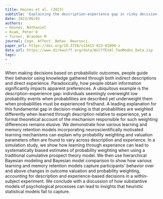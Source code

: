 ```yaml
---
title: Haines et al. (2023)
subtitle: 'Explaining the description-experience gap in risky decision-making: learning and memory retention during experience as causal mechanisms'
date: 2023/06/01
authors:
- Haines, Nathaniel
- Kvam, Peter D
- Turner, Brandon M
journal: Cogn. Affect. Behav. Neurosci.
paper_url: https://doi.org/10.3758/s13415-023-01099-z
data_url: https://www.dirkwulff.org/data/WulffEtAl_TwoModes_Data.zip
tags:
- 
---
```


When making decisions based on probabilistic outcomes, people guide their behavior using knowledge gathered through both indirect descriptions and direct experience. Paradoxically, how people obtain information significantly impacts apparent preferences. A ubiquitous example is the description-experience gap: individuals seemingly overweight low probability events when probabilities are described yet underweight them when probabilities must be experienced firsthand. A leading explanation for this fundamental gap in decision-making is that probabilities are weighted differently when learned through description relative to experience, yet a formal theoretical account of the mechanism responsible for such weighting differences remains elusive. We demonstrate how various learning and memory retention models incorporating neuroscientifically motivated learning mechanisms can explain why probability weighting and valuation parameters often are found to vary across description and experience. In a simulation study, we show how learning through experience can lead to systematically biased estimates of probability weighting when using a traditional cumulative prospect theory model. We then use hierarchical Bayesian modeling and Bayesian model comparison to show how various learning and memory retention models capture participants' behavior over and above changes in outcome valuation and probability weighting, accounting for description and experience-based decisions in a within-subject experiment. We conclude with a discussion of how substantive models of psychological processes can lead to insights that heuristic statistical models fail to capture.
